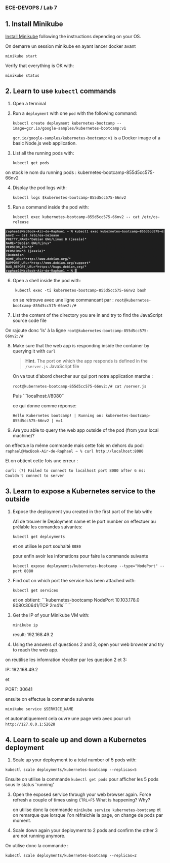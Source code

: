 ### ECE-DEVOPS / Lab 7 

## 1. Install Minikube

[Install Minikube](https://kubernetes.io/docs/tasks/tools/install-minikube/) following the instructions depending on your OS.

On demarre un session minikube en ayant lancer docker avant 

```
minikube start
```

Verify that everything is OK with:
```
minikube status
```

## 2. Learn to use `kubectl` commands

1. Open a terminal

2. Run a `deployment` with one `pod` with the following command:
   ```
   kubectl create deployment kubernetes-bootcamp --image=gcr.io/google-samples/kubernetes-bootcamp:v1
   ```
   `gcr.io/google-samples/kubernetes-bootcamp:v1` is a Docker image of a basic Node.js web application.
   
3. List all the running pods with:
   ```
   kubectl get pods
   ```
on stock le nom du running pods : kubernetes-bootcamp-855d5cc575-66nv2

4. Display the pod logs with:
   ```
   kubectl logs $kubernetes-bootcamp-855d5cc575-66nv2
   ```
   
5. Run a command inside the pod with:
   ```
   kubectl exec kubernetes-bootcamp-855d5cc575-66nv2 -- cat /etc/os-release
   ```

![Alt text](image.png)

6. Open a shell inside the pod with:
   ```
    kubectl exec -ti kubernetes-bootcamp-855d5cc575-66nv2 bash
   ```
   on se retrouve avec une ligne commancant par : ```root@kubernetes-bootcamp-855d5cc575-66nv2:/# ```

7. List the content of the directory you are in and try to find the JavaScript source code file

On rajoute donc 'ls' à la ligne
```root@kubernetes-bootcamp-855d5cc575-66nv2:/# ```

8. Make sure that the web app is responding inside the container by querying it with `curl`

   > **Hint.** The port on which the app responds is defined in the `/server.js` JavaScript file

   On va tout d'abord chercher sur qul port notre application marche :

   ```root@kubernetes-bootcamp-855d5cc575-66nv2:/# cat /server.js```

   Puis 
   ```localhost://8080``

   ce qui donne comme réponse: 
   ``` 
   Hello Kubernetes bootcamp! | Running on: kubernetes-bootcamp-855d5cc575-66nv2 | v=1
   ```
   
9. Are you able to query the web app outside of the pod (from your local machine)?

on effectue la même commande mais cette fois en dehors du pod:
```raphael@MacBook-Air-de-Raphael ~ % curl http://localhost:8080```

Et on obtient cette fois une erreur :

```
curl: (7) Failed to connect to localhost port 8080 after 6 ms: Couldn't connect to server
```

## 3. Learn to expose a Kubernetes service to the outside

1. Expose the deployment you created in the first part of the lab with:

   Afi de trouver le Deployment name et le port number on effectuer au prélable les comandes suivantes:

   ```
   kubectl get deployments 
   ```
   et on utilise le port souhaité ```8080```

   pour enfin avoir les infomations pour faire la commande suivante 

   ```
   kubectl expose deployments/kubernetes-bootcamp --type="NodePort" --port 8080
   ```
   
2. Find out on which port the service has been attached with:
   ```
   kubectl get services
   ```

   et on obtient: 
   ```kubernetes-bootcamp   NodePort    10.103.178.0   <none>        8080:30641/TCP   2m41s``````

3. Get the IP of your Minikube VM with:

   ```
   minikube ip
   ```

   result: 192.168.49.2


4. Using the answers of questions 2 and 3, open your web browser and try to reach the web app.

on réutilise les infomration récolter par les question 2 et 3:

 IP: 192.168.49.2

 et 

 PORT: 30641

 ensuite on effectue la commande suivante

```
minikube service $SERVICE_NAME
```

et automatiquement cela ouvre une page web avec pour url:
```http://127.0.0.1:52628```


## 4. Learn to scale up and down a Kubernetes deployment

1. Scale up your deployment to a total number of 5 pods with:
  ```
  kubectl scale deployments/kubernetes-bootcamp --replicas=5
  ```

  Ensuite on utilise la commande ```kubectl get pods``` pour afficher les 5 pods sous le status 'running'

3. Open the exposed service through your web browser again.
   Force refresh a couple of times using `CTRL+F5`
   What is happening? Why?

   on utilise donc la commande ```minikube service kubernetes-bootcamp``` et on remarque que lorsque l'on réfraichie la page, on change de pods par moment.
   
4. Scale down again your deployment to 2 pods and confirm the other 3 are not running anymore.

On utilise donc la commande :
```
kubectl scale deployments/kubernetes-bootcamp --replicas=2
```